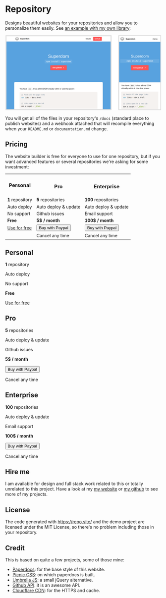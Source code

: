 # Repository

Designs beautiful websites for your repositories and allow you to personalize them easily. See [an example with my own library](/franciscop/superdom):

![Responsive design](docs/responsive.png)

You will get all of the files in your repository's `/docs` (standard place to publish websites) and a webhook attached that will recompile everything when your `README.md` or `documentation.md` change.



## Pricing

The website builder is free for everyone to use for one repository, but if you want advanced features or several repositories we're asking for some investment:


<table class="price">
  <tr>
    <th><h3>Personal<h3></th>
    <th><h3>Pro</h3></th>
    <th><h3>Enterprise</h3></th>
  </tr>

  <tr>
    <td><strong>1</strong> repository</td>
    <td><strong>5</strong> repositories</td>
    <td><strong>100</strong> repositories</td>
  </tr>

  <tr>
    <td>Auto deploy</td>
    <td>Auto deploy & update</td>
    <td>Auto deploy & update</td>
  </tr>

  <tr>
    <td>No support</td>
    <td>Github issues</td>
    <td>Email support</td>
  </tr>


  <tr>
    <td><strong>Free</strong></td>
    <td><strong>5$ / month</strong></td>
    <td><strong>100$ / month</strong></td>
  </tr>

  <tr>
    <td><a class="button" href="/#body">Use for free</a></td>
    <td><a href="/buypro"><button>Buy with Paypal</button></a></td>
    <td><a href="/buyenterprise"><button>Buy with Paypal</button></a></td>
  </tr>

  <tr>
    <td></td>
    <td>Cancel any time</td>
    <td>Cancel any time</td>
  </tr>
</table>


<div class="flex two three-600">
  <div>
    <h2>Personal</h2>
    <p><strong>1</strong> repository</p>
    <p>Auto deploy</p>
    <p>No support</p>
    <p><strong>Free</strong></p>
    <p><a class="button" href="/#body">Use for free</a></p>
  </div>
  <div>
    <h2>Pro</h2>
    <p><strong>5</strong> repositories</p>
    <p>Auto deploy & update</p>
    <p>Github issues</p>
    <p><strong>5$ / month</strong></p>
    <p><a href="/buypro"><button>Buy with Paypal</button></a></p>
    <p>Cancel any time</p>
  </div>
  <div>
    <h2>Enterprise</h2>
    <p><strong>100</strong> repositories</p>
    <p>Auto deploy & update</p>
    <p>Email support</p>
    <p><strong>100$ / month</strong></p>
    <p><a href="/buyenterprise"><button>Buy with Paypal</button></a></p>
    <p>Cancel any time</p>
  </div>
</div>

## Hire me

I am available for design and full stack work related to this or totally unrelated to this project. Have a look at my [my website](http://francisco.io/) or [my github](https://github.com/franciscop) to see more of my projects.


## License

The code generated with https://repo.site/ and the demo project are licensed under the MIT License, so there's no problem including those in your repository.


## Credit

This is based on quite a few projects, some of those mine:

- [Paperdocs](http://francisco.io/paperdocs/): for the base style of this website.
- [Picnic CSS](https://picnicss.com/): on which paperdocs is built.
- [Umbrella JS](https://umbrellajs.com/): a small jQuery alternative.
- [Github API](https://developer.github.com/v3/): it is an awesome API.
- [Cloudflare CDN](https://cloudflare.com/): for the HTTPS and cache.
